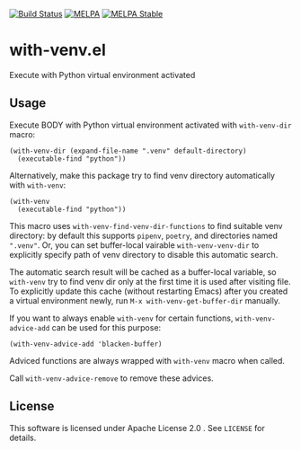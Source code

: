 [![Build Status](https://travis-ci.org/10sr/with-venv-el.svg?branch=master)](https://travis-ci.org/10sr/with-venv-el)
[![MELPA](https://melpa.org/packages/with-venv-badge.svg)](https://melpa.org/#/with-venv)
[![MELPA Stable](https://stable.melpa.org/packages/with-venv-badge.svg)](https://stable.melpa.org/#/with-venv)


with-venv.el
============

Execute with Python virtual environment activated


Usage
-----


Execute BODY with Python virtual environment activated with `with-venv-dir` macro:

``` emacs-lisp
(with-venv-dir (expand-file-name ".venv" default-directory)
  (executable-find "python"))
```


Alternatively, make this package try to find venv directory automatically
with `with-venv`:

``` emacs-lisp
(with-venv
  (executable-find "python"))
```


This macro uses `with-venv-find-venv-dir-functions` to find suitable venv
directory: by default this supports `pipenv`, `poetry`, and directories named
`".venv"`.
Or, you can set buffer-local vairable `with-venv-venv-dir` to explicitly
specify path of venv directory to disable this automatic search.

The automatic search result will be cached as a buffer-local variable, so
`with-venv` try to find venv dir only at the first time it is used after
visiting file.
To explicitly update this cache (without restarting Emacs) after you created
a virtual environment newly, run `M-x with-venv-get-buffer-dir` manually.


If you want to always enable `with-venv` for certain functions,
`with-venv-advice-add` can be used for this purpose:

``` emacs-lisp
(with-venv-advice-add 'blacken-buffer)
```

Adviced functions are always wrapped with `with-venv` macro when called.

Call `with-venv-advice-remove` to remove these advices.


License
-------

This software is licensed under Apache License 2.0 . See `LICENSE` for details.

